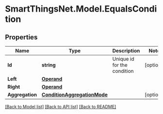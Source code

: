 # SmartThingsNet.Model.EqualsCondition
## Properties

Name | Type | Description | Notes
------------ | ------------- | ------------- | -------------
**Id** | **string** | Unique id for the condition | [optional] 
**Left** | [**Operand**](Operand.md) |  | 
**Right** | [**Operand**](Operand.md) |  | 
**Aggregation** | [**ConditionAggregationMode**](ConditionAggregationMode.md) |  | [optional] 

[[Back to Model list]](../README.md#documentation-for-models) [[Back to API list]](../README.md#documentation-for-api-endpoints) [[Back to README]](../README.md)

